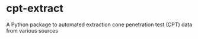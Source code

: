 # cpt-extract
A Python package to automated extraction cone penetration test (CPT) data from various sources
